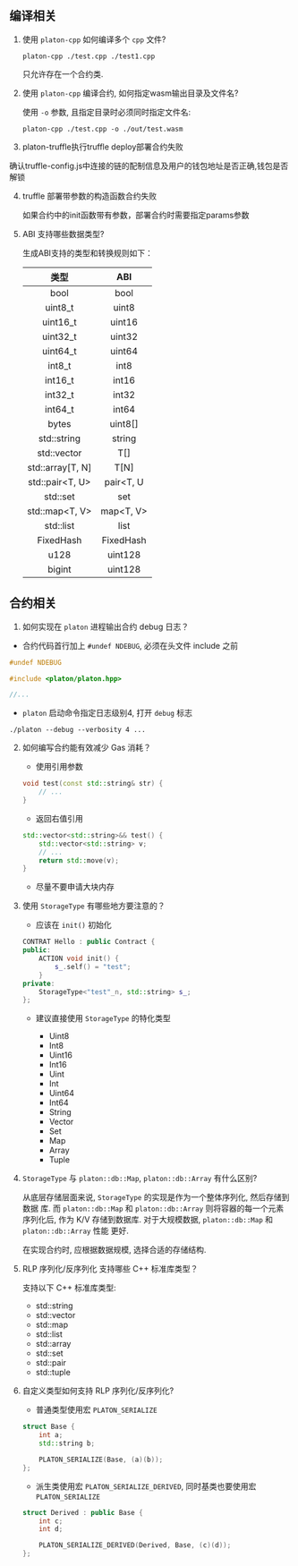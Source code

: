 ## 编译相关

1. 使用 `platon-cpp` 如何编译多个 `cpp` 文件?

    ```shell
    platon-cpp ./test.cpp ./test1.cpp
    ```

    只允许存在一个合约类.

2. 使用 `platon-cpp` 编译合约, 如何指定wasm输出目录及文件名?

    使用 `-o` 参数, 且指定目录时必须同时指定文件名:

    ```shell
    platon-cpp ./test.cpp -o ./out/test.wasm
    ```
3. platon-truffle执行truffle deploy部署合约失败

  确认truffle-config.js中连接的链的配制信息及用户的钱包地址是否正确,钱包是否解锁

4. truffle 部署带参数的构造函数合约失败

   如果合约中的init函数带有参数，部署合约时需要指定params参数	
	
5. ABI 支持哪些数据类型?

    生成ABI支持的类型和转换规则如下：

    | 类型             | ABI          |
    |:----------------:|:------------:|
    | bool             | bool         |
    | uint8_t          | uint8        |
    | uint16_t         | uint16       |
    | uint32_t         | uint32       |
    | uint64_t         | uint64       |
    | int8_t           | int8         |
    | int16_t          | int16        |
    | int32_t          | int32        |
    | int64_t          | int64        |
    | bytes            | uint8[]      |
    | std::string      | string       |
    | std::vector<T>   | T[]          |
    | std::array[T, N] | T[N]         |
    | std::pair<T, U>  | pair<T, U    |
    | std::set<T>      | set<T>       |
    | std::map<T, V>   | map<T, V>    |
    | std::list<T>     | list<T>      |
    | FixedHash<N>     | FixedHash<N> |
    | u128             | uint128      |
    | bigint           | uint128      |


## 合约相关

1. 如何实现在 `platon` 进程输出合约 debug 日志？

 - 合约代码首行加上 `#undef NDEBUG`, 必须在头文件 include 之前

 ```cpp
 #undef NDEBUG

 #include <platon/platon.hpp>

 //...
 ```

 - `platon` 启动命令指定日志级别4, 打开 `debug` 标志

 ```shell
 ./platon --debug --verbosity 4 ...
 ```

2. 如何编写合约能有效减少 Gas 消耗？

   - 使用引用参数

   ```cpp
   void test(const std::string& str) {
       // ...
   }
   ```

   - 返回右值引用

   ```cpp
   std::vector<std::string>&& test() {
       std::vector<std::string> v;
       // ...
       return std::move(v);
   }
   ```

   - 尽量不要申请大块内存

3. 使用 `StorageType` 有哪些地方要注意的？

    - 应该在 `init()` 初始化

    ```cpp
    CONTRAT Hello : public Contract {
    public:
        ACTION void init() {
            s_.self() = "test";
        }
    private:
        StorageType<"test"_n, std::string> s_;
    };
    ```

    - 建议直接使用 `StorageType` 的特化类型

      + Uint8
      + Int8
      + Uint16
      + Int16
      + Uint
      + Int
      + Uint64
      + Int64
      + String
      + Vector
      + Set
      + Map
      + Array
      + Tuple

4. `StorageType` 与 `platon::db::Map`, `platon::db::Array` 有什么区别?

   从底层存储层面来说, `StorageType` 的实现是作为一个整体序列化, 然后存储到数据
   库. 而 `platon::db::Map` 和 `platon::db::Array` 则将容器的每一个元素序列化后, 作为
   K/V 存储到数据库. 对于大规模数据, `platon::db::Map` 和 `platon::db::Array` 性能
   更好.

   在实现合约时, 应根据数据规模, 选择合适的存储结构.

5. RLP 序列化/反序列化 支持哪些 C++ 标准库类型？

    支持以下 C++ 标准库类型:

    - std::string
    - std::vector
    - std::map
    - std::list
    - std::array
    - std::set
    - std::pair
    - std::tuple

6. 自定义类型如何支持 RLP 序列化/反序列化?

   - 普通类型使用宏 `PLATON_SERIALIZE`
   ```cpp
   struct Base {
       int a;
       std::string b;

       PLATON_SERIALIZE(Base, (a)(b));
   };
   ```
   - 派生类使用宏 `PLATON_SERIALIZE_DERIVED`, 同时基类也要使用宏 `PLATON_SERIALIZE`
   ```cpp
   struct Derived : public Base {
       int c;
       int d;

       PLATON_SERIALIZE_DERIVED(Derived, Base, (c)(d));
   };
   ```
